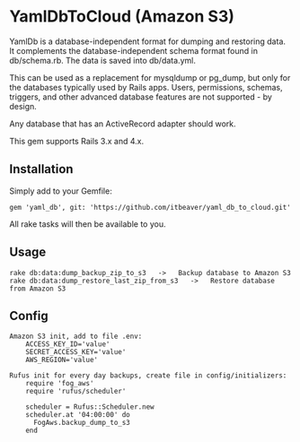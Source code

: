 # YamlDbToCloud (Amazon S3)

YamlDb is a database-independent format for dumping and restoring data.
It complements the database-independent schema format found in db/schema.rb.
The data is saved into db/data.yml.

This can be used as a replacement for mysqldump or pg_dump, but only for the
databases typically used by Rails apps. Users, permissions, schemas, triggers,
and other advanced database features are not supported - by design.

Any database that has an ActiveRecord adapter should work.

This gem supports Rails 3.x and 4.x.

## Installation

Simply add to your Gemfile:

    gem 'yaml_db', git: 'https://github.com/itbeaver/yaml_db_to_cloud.git'

All rake tasks will then be available to you.

## Usage

    rake db:data:dump_backup_zip_to_s3   ->   Backup database to Amazon S3
    rake db:data:dump_restore_last_zip_from_s3   ->   Restore database from Amazon S3

## Config

    Amazon S3 init, add to file .env:
        ACCESS_KEY_ID='value'
        SECRET_ACCESS_KEY='value'
        AWS_REGION='value'

    Rufus init for every day backups, create file in config/initializers:
        require 'fog_aws'
        require 'rufus/scheduler'

        scheduler = Rufus::Scheduler.new
        scheduler.at '04:00:00' do
          FogAws.backup_dump_to_s3
        end
